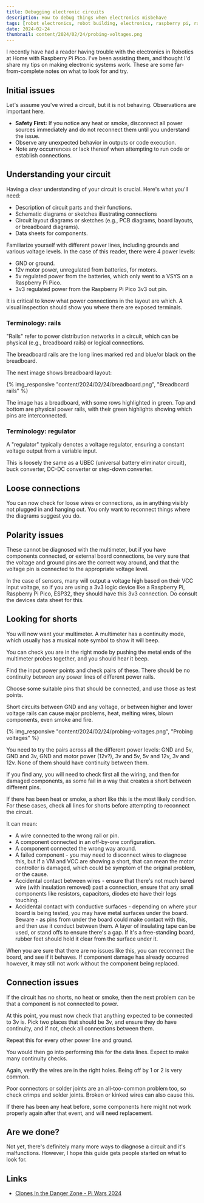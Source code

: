 ```yaml
---
title: Debugging electronic circuits
description: How to debug things when electronics misbehave
tags: [robot electronics, robot building, electronics, raspberry pi, raspberry pi pico]
date: 2024-02-24
thumbnail: content/2024/02/24/probing-voltages.png
---
```

I recently have had a reader having trouble with the electronics in Robotics at Home with Raspberry Pi Pico.
I've been assisting them, and thought I'd share my tips on making electronic systems work.
These are some far-from-complete notes on what to look for and try.

## Initial issues

Let's assume you've wired a circuit, but it is not behaving.
Observations are important here.

- **Safety First:** If you notice any heat or smoke, disconnect all power sources immediately and do not reconnect them until you understand the issue.
- Observe any unexpected behavior in outputs or code execution.
- Note any occurrences or lack thereof when attempting to run code or establish connections.

## Understanding your circuit

Having a clear understanding of your circuit is crucial. Here's what you'll need:

- Description of circuit parts and their functions.
- Schematic diagrams or sketches illustrating connections
- Circuit layout diagrams or sketches (e.g., PCB diagrams, board layouts, or breadboard diagrams).
- Data sheets for components.

Familiarize yourself with different power lines, including grounds and various voltage levels.
In the case of this reader, there were 4 power levels:

- GND or ground.
- 12v motor power, unregulated from batteries, for motors.
- 5v regulated power from the batteries, which only went to a VSYS on a Raspberry Pi Pico.
- 3v3 regulated power from the Raspberry Pi Pico 3v3 out pin.

It is critical to know what power connections in the layout are which.
A visual inspection should show you where there are exposed terminals.

### Terminology: rails

"Rails" refer to power distribution networks in a circuit, which can be physical (e.g., breadboard rails) or logical connections.

The breadboard rails are the long lines marked red and blue/or black on the breadboard.

The next image shows breadboard layout:

{% img_responsive "content/2024/02/24/breadboard.png", "Breadboard rails" %}

The image has a breadboard, with some rows highlighted in green. Top and bottom are physical power rails, with their green highlights showing which pins are interconnected.

### Terminology: regulator

A "regulator" typically denotes a voltage regulator, ensuring a constant voltage output from a variable input.

This is loosely the same as a UBEC (universal battery eliminator circuit), buck converter, DC-DC converter or step-down converter.

## Loose connections

You can now check for loose wires or connections, as in anything visibly not plugged in and hanging out.
You only want to reconnect things where the diagrams suggest you do.

## Polarity issues

These cannot be diagnosed with the multimeter, but if you have components connected, or external board connections, be very sure that the voltage and ground pins are the correct way around, and that the voltage pin is connected to the appropriate voltage level.

In the case of sensors, many will output a voltage high based on their VCC input voltage, so if you are using a 3v3 logic device like a Raspberry Pi, Raspberry Pi Pico, ESP32, they should have this 3v3 connection.
Do consult the devices data sheet for this.

## Looking for shorts

You will now want your multimeter.
A multimeter has a continuity mode, which usually has a musical note symbol to show it will beep.

You can check you are in the right mode by pushing the metal ends of the multimeter probes together, and you should hear it beep.

Find the input power points and check pairs of these.
There should be no continuity between any power lines of different power rails.

Choose some suitable pins that should be connected, and use those as test points.

Short circuits between GND and any voltage, or between higher and lower voltage rails can cause major problems, heat, melting wires, blown components, even smoke and fire.

{% img_responsive "content/2024/02/24/probing-voltages.png", "Probing voltages" %}

You need to try the pairs across all the different power levels: GND and 5v, GND and 3v, GND and motor power (12v?), 3v and 5v, 5v and 12v, 3v and 12v.
None of them should have continuity between them.

If you find any, you will need to check first all the wiring, and then for damaged components, as some fail in a way that creates a short between different pins.

If there has been heat or smoke, a short like this is the most likely condition.
For these cases, check all lines for shorts before attempting to reconnect the circuit.

It can mean:

- A wire connected to the wrong rail or pin.
- A component connected in an off-by-one configuration.
- A component connected the wrong way around.
- A failed component - you may need to disconnect wires to diagnose this, but if a VM and VCC are showing a short, that can mean the motor controller is damaged, which could be symptom of the original problem, or the cause.
- Accidental contact between wires - ensure that there's not much bared wire (with insulation removed) past a connection, ensure that any small components like resistors, capacitors, diodes etc have their legs touching.
- Accidental contact with conductive surfaces - depending on where your board is being tested, you may have metal surfaces under the board. Beware - as pins from under the board could make contact with this, and then use it conduct between them. A layer of insulating tape can be used, or stand offs to ensure there's a gap. If it's a free-standing board, rubber feet should hold it clear from the surface under it.

When you are sure that there are no issues like this, you can reconnect the board, and see if it behaves.
If component damage has already occurred however, it may still not work without the component being replaced.

## Connection issues

If the circuit has no shorts, no heat or smoke, then the next problem can be that a component is not connected to power.

At this point, you must now check that anything expected to be connected to 3v is.
Pick two places that should be 3v, and ensure they do have continuity, and if not, check all connections between them.

Repeat this for every other power line and ground.

You would then go into performing this for the data lines.
Expect to make many continuity checks.

Again, verify the wires are in the right holes.
Being off by 1 or 2 is very common.

Poor connectors or solder joints are an all-too-common problem too, so check crimps and solder joints.
Broken or kinked wires can also cause this.

If there has been any heat before, some components here might not work properly again after that event, and will need replacement.

## Are we done?

Not yet, there's definitely many more ways to diagnose a circuit and it's malfunctions.
However, I hope this guide gets people started on what to look for.

## Links

- [Clones In the Danger Zone - Pi Wars 2024](https://clonesinthedangerzone.com/pi-wars/pi-wars-2024-diary/#Monday_20_February_2024)
